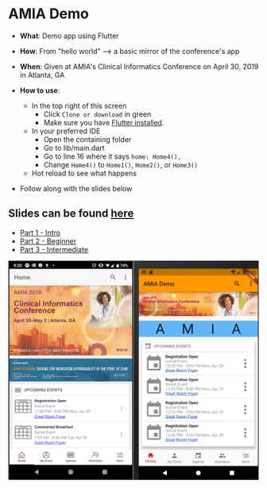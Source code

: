 # AMIA Demo

- **What**:  Demo app using Flutter
- **How**: From "hello world" --> a basic mirror of the conference's app
- **When**: Given at AMIA's Clinical Informatics Conference on April 30, 2019 in Atlanta, GA

- **How to use**: 
	- In the top right of this screen
		- Click `Clone or download` in green
		- Make sure you have [Flutter installed](https://flutter.dev/docs/get-started/install). 
	- In your preferred IDE
		- Open the containing folder
		- Go to lib/main.dart 
		- Go to line 16 where it says `home: Home4(),`
		- Change `Home4()` to `Home1()`, `Home2()`, or `Home3()`
	- Hot reload to see what happens
- Follow along with the slides below

## Slides can be found [here](http://bit.ly/amia-flutter)
- [Part 1 - Intro](https://drive.google.com/open?id=10G0DGA1Kts9f7vjEXMJFkpyv3rRHtfCWeFGNe1l0pZg)
- [Part 2 - Beginner](https://drive.google.com/open?id=1Xd1dWVGmQkCYlmVC-V9ra7q62W8bAX1QOmEEwP6QgpI)
- [Part 3 - Intermediate](https://drive.google.com/open?id=1ifw7NwFbAA9gf21SBrgvHrpJlPeq4EjDyfLan6HT0FI) 

<img src="amia-demo-app.png" width="600" />
<!--stackedit_data:
eyJoaXN0b3J5IjpbLTM5NDI2OTI2MCwtMTI0MTY1ODA2OSwtND
k5NzI5NDkyXX0=
-->